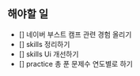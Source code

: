 
## 해야할 일 

- [] 네이버 부스트 캠프 관련 경험 올리기 
- [] skills 정리하기
- [] skills Ui 개선하기 
- [] practice 총 푼 문제수 연도별로 하기 	 